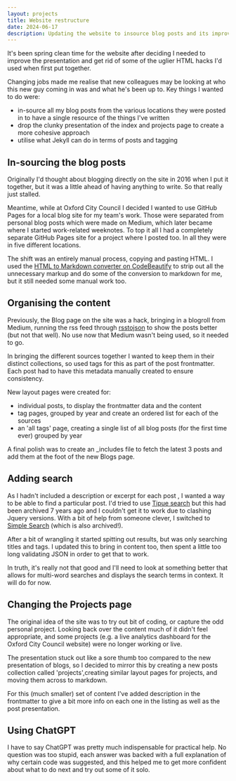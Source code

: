 ```yaml
---
layout: projects
title: Website restructure 
date: 2024-06-17
description: Updating the website to insource blog posts and its improve presentation
---
```

It's been spring clean time for the website after deciding I needed to improve the presentation and get rid of some of the uglier HTML hacks I'd used when first put together.

Changing jobs made me realise that new colleagues may be looking at who this new guy coming in was and what he's been up to. Key things I wanted to do were:
* in-source all my blog posts from the various locations they were posted in to have a single resource of the things I've written
* drop the clunky presentation of the index and projects page to create a more cohesive approach
* utilise what Jekyll can do in terms of posts and tagging

## In-sourcing the blog posts
Originally I'd thought about blogging directly on the site in 2016 when I put it together, but it was a little ahead of having anything to write. So that really just stalled.

Meantime, while at Oxford City Council I decided I wanted to use GitHub Pages for a local blog site for my team's work. Those were separated from personal blog posts which were made on Medium, which later became where I started work-related weeknotes. To top it all I had a completely separate GitHub Pages site for a project where I posted too. In all they were in five different locations. 

The shift was an entirely manual process, copying and pasting HTML. I used the [HTML to Markdown converter on CodeBeautify](https://codebeautify.org/html-to-markdown) to strip out all the unnecessary markup and do some of the conversion to markdown for me, but it still needed some manual work too. 

## Organising the content
Previously, the Blog page on the site was a hack, bringing in a blogroll from Medium, running the rss feed through [rsstojson](https://rss2json.com/) to show the posts better (but not that well). No use now that Medium wasn't being used, so it needed to go.  

In bringing the different sources together I wanted to keep them in their distinct collections, so used tags for this as part of the post frontmatter. Each post had to have this metadata manually created to ensure consistency.

New layout pages were created for: 
* individual posts, to display the frontmatter data and the content
* tag pages, grouped by year and create an ordered list for each of the sources
* an 'all tags' page, creating a single list of all blog posts (for the first time ever) grouped by year

A final polish was to create an _includes file to fetch the latest 3 posts and add them at the foot of the new Blogs page.

## Adding search 
As I hadn't included a description or excerpt for each post , I wanted a way to be able to find a particular post. I'd tried to use [Tipue search](https://github.com/jekylltools/jekyll-tipue-search) but this had been archived 7 years ago and I couldn't get it to work due to clashing Jquery versions. With a bit of help from someone clever, I switched to [Simple Search](https://github.com/christian-fei/Simple-Jekyll-Search) (which is also archived!).

After a bit of wrangling it started spitting out results, but was only searching titles and tags. I updated this to bring in content too, then spent a little too long validating JSON in order to get that to work.

In truth, it's really not that good and I'll need to look at something better that allows for multi-word searches and displays the search terms in context. It will do for now.

## Changing the Projects page
The original idea of the site was to try out bit of coding, or capture the odd personal project. Looking back over the content much of it didn't feel appropriate, and some projects (e.g. a live analytics dashboard for the Oxford City Council website) were no longer working or live.

The presentation stuck out like a sore thumb too compared to the new presentation of blogs, so I decided to mirror this by creating a new posts collection called 'projects',creating similar layout pages for projects, and moving them across to markdown.

For this (much smaller) set of content I've added description in the frontmatter to give a bit more info on each one in the listing as well as the post presentation. 

## Using ChatGPT
I have to say ChatGPT was pretty much indispensable for practical help. No question was too stupid, each answer was backed with a full explanation of why certain code was suggested, and this helped me to get more confident about what to do next and try out some of it solo. 
